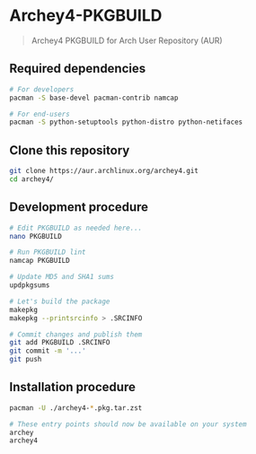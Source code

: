 # Archey4-PKGBUILD

> Archey4 PKGBUILD for Arch User Repository (AUR)

## Required dependencies

```bash
# For developers
pacman -S base-devel pacman-contrib namcap

# For end-users
pacman -S python-setuptools python-distro python-netifaces
```

## Clone this repository

```bash
git clone https://aur.archlinux.org/archey4.git
cd archey4/
```

## Development procedure

```bash
# Edit PKGBUILD as needed here...
nano PKGBUILD

# Run PKGBUILD lint
namcap PKGBUILD

# Update MD5 and SHA1 sums
updpkgsums

# Let's build the package
makepkg
makepkg --printsrcinfo > .SRCINFO

# Commit changes and publish them
git add PKGBUILD .SRCINFO
git commit -m '...'
git push
```

## Installation procedure

```bash
pacman -U ./archey4-*.pkg.tar.zst

# These entry points should now be available on your system
archey
archey4
```
